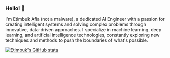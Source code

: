 ### Hello! 👋

I'm Etimbuk Afia (not a malware), a dedicated AI Engineer with a passion for creating intelligent systems and solving complex problems through innovative, data-driven approaches. I specialize in machine learning, deep learning, and artificial intelligence technologies, constantly exploring new techniques and methods to push the boundaries of what's possible.

[![Etimbuk's GitHub stats](https://github-readme-stats.vercel.app/api?username=Trojan-Horse69)](https://github.com/Trojan-Horse69/github-readme-stats)
